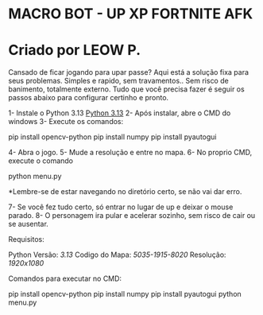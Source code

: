 # ################################
#                                #
# MACRO BOT - UP XP FORTNITE AFK #
#                                #
# ################################

# Criado por LEOW P.

Cansado de ficar jogando para upar passe?
Aqui está a solução fixa para seus problemas.
Simples e rapido, sem travamentos.. Sem risco de banimento, totalmente externo.
Tudo que você precisa fazer é seguir os passos abaixo para configurar certinho e pronto.


1- Instale o Python 3.13
[Python 3.13](https://www.python.org/ftp/python/3.13.1/python-3.13.1-amd64.exe)
2- Após instalar, abre o CMD do windows
3- Execute os comandos:

pip install opencv-python
pip install numpy
pip install pyautogui

4- Abra o jogo.
5- Mude a resolução e entre no mapa.
6- No proprio CMD, execute o comando 

python menu.py

*Lembre-se de estar navegando no diretório certo, se não vai dar erro.

7- Se você fez tudo certo, só entrar no lugar de up e deixar o mouse parado.
8- O personagem ira pular e acelerar sozinho, sem risco de cair ou se ausentar.

Requisitos:

Python Versão: *3.13*
Codigo do Mapa: *5035-1915-8020*
Resolução: *1920x1080*

Comandos para executar no CMD:

pip install opencv-python
pip install numpy
pip install pyautogui
python menu.py